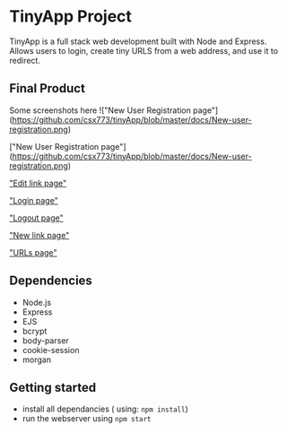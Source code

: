 # TinyApp Project

TinyApp is a full stack web development built with Node and Express.
Allows users to login, create tiny URLS from a web address, and use it to redirect.

## Final Product

Some screenshots here
!["New User Registration page"]
(https://github.com/csx773/tinyApp/blob/master/docs/New-user-registration.png)

["New User Registration page"]
(https://github.com/csx773/tinyApp/blob/master/docs/New-user-registration.png)

["Edit link page"](https://github.com/csx773/tinyApp/blob/master/docs/edit-link-page.png)

["Login page"](https://github.com/csx773/tinyApp/blob/master/docs/login-page.png)

["Logout page"](https://github.com/csx773/tinyApp/blob/master/docs/logout-urls-page.png)

["New link page"](https://github.com/csx773/tinyApp/blob/master/docs/new-link-page.png)

["URLs page"](https://github.com/csx773/tinyApp/blob/master/docs/urls-page.png)


## Dependencies

- Node.js
- Express
- EJS
- bcrypt
- body-parser
- cookie-session
- morgan

## Getting started

- install all dependancies ( using: `npm install`)
- run the webserver using `npm start`

